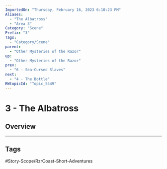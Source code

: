 ```yaml
---
ImportedOn: "Thursday, February 16, 2023 6:10:23 PM"
Aliases:
  - "The Albatross"
  - "Area 3"
Category: "Scene"
Prefix: "3"
Tags:
  - "Category/Scene"
parent:
  - "Other Mysteries of the Razor"
up:
  - "Other Mysteries of the Razor"
prev:
  - "6 - Sea-Cursed Slaves"
next:
  - "4 - The Bottle"
RWtopicId: "Topic_5449"
---
```

# 3 - The Albatross
## Overview

---
## Tags
#Story-Scope/RzrCoast-Short-Adventures

